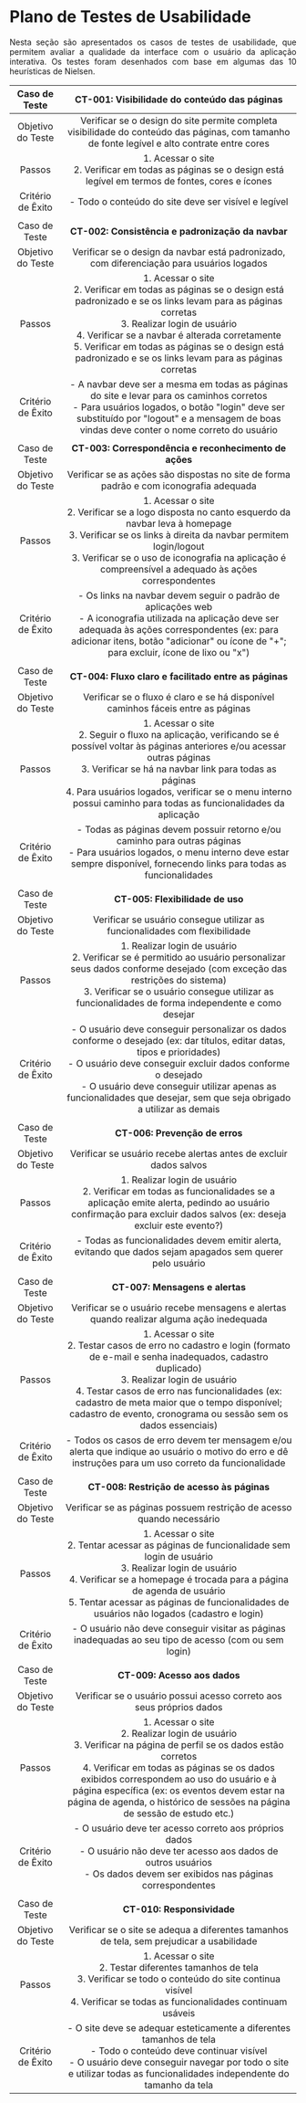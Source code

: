 # Plano de Testes de Usabilidade

<div align="justify">

Nesta seção são apresentados os casos de testes de usabilidade, que permitem avaliar a qualidade da interface com o usuário da aplicação interativa. Os testes foram desenhados com base em algumas das 10 heurísticas de Nielsen.

</div>

| Caso de Teste | **CT-001: Visibilidade do conteúdo das páginas** 	|
|:---:	|:---:	|
| Objetivo do Teste | Verificar se o design do site permite completa visibilidade do conteúdo das páginas, com tamanho de fonte legível e alto contrate entre cores |
| Passos | 1. Acessar o site <br> 2. Verificar em todas as páginas se o design está legível em termos de fontes, cores e ícones |
| Critério de Êxito | - Todo o conteúdo do site deve ser visível e legível |
|  	|  	|
| Caso de Teste | **CT-002: Consistência e padronização da navbar** 	|
| Objetivo do Teste | Verificar se o design da navbar está padronizado, com diferenciação para usuários logados |
| Passos | 1. Acessar o site <br> 2. Verificar em todas as páginas se o design está padronizado e se os links levam para as páginas corretas <br> 3. Realizar login de usuário <br> 4. Verificar se a navbar é alterada corretamente <br> 5. Verificar em todas as páginas se o design está padronizado e se os links levam para as páginas corretas |
| Critério de Êxito | - A navbar deve ser a mesma em todas as páginas do site e levar para os caminhos corretos <br> - Para usuários logados, o botão "login" deve ser substituído por "logout" e a mensagem de boas vindas deve conter o nome correto do usuário |
|  	|  	|
| Caso de Teste | **CT-003: Correspondência e reconhecimento de ações** |
| Objetivo do Teste | Verificar se as ações são dispostas no site de forma padrão e com iconografia adequada |
| Passos | 1. Acessar o site <br> 2. Verificar se a logo disposta no canto esquerdo da navbar leva à homepage <br> 3. Verificar se os links à direita da navbar permitem login/logout <br> 3. Verificar se o uso de iconografia na aplicação é compreensível a adequado às ações correspondentes |
| Critério de Êxito | - Os links na navbar devem seguir o padrão de aplicações web <br> - A iconografia utilizada na aplicação deve ser adequada às ações correspondentes (ex: para adicionar itens, botão "adicionar" ou ícone de "+"; para excluir, ícone de lixo ou "x") |
|  	|  	|
| Caso de Teste | **CT-004: Fluxo claro e facilitado entre as páginas** |
| Objetivo do Teste | Verificar se o fluxo é claro e se há disponível caminhos fáceis entre as páginas |
| Passos | 1. Acessar o site <br> 2. Seguir o fluxo na aplicação, verificando se é possível voltar às páginas anteriores e/ou acessar outras páginas <br> 3. Verificar se há na navbar link para todas as páginas <br> 4. Para usuários logados, verificar se o menu interno possui caminho para todas as funcionalidades da aplicação |
| Critério de Êxito | - Todas as páginas devem possuir retorno e/ou caminho para outras páginas <br> - Para usuários logados, o menu interno deve estar sempre disponível, fornecendo links para todas as funcionalidades |
|  	|  	|
| Caso de Teste | **CT-005: Flexibilidade de uso**	|
| Objetivo do Teste | Verificar se usuário consegue utilizar as funcionalidades com flexibilidade |
| Passos | 1. Realizar login de usuário <br> 2. Verificar se é permitido ao usuário personalizar seus dados conforme desejado (com exceção das restrições do sistema) <br> 3. Verificar se o usuário consegue utilizar as funcionalidades de forma independente e como desejar |
| Critério de Êxito | - O usuário deve conseguir personalizar os dados conforme o desejado (ex: dar títulos, editar datas, tipos e prioridades) <br> - O usuário deve conseguir excluir dados conforme o desejado <br> - O usuário deve conseguir utilizar apenas as funcionalidades que desejar, sem que seja obrigado a utilizar as demais |
|  	|  	|
| Caso de Teste | **CT-006: Prevenção de erros**	|
| Objetivo do Teste | Verificar se usuário recebe alertas antes de excluir dados salvos |
| Passos | 1. Realizar login de usuário <br> 2. Verificar em todas as funcionalidades se a aplicação emite alerta, pedindo ao usuário confirmação para excluir dados salvos (ex: deseja excluir este evento?) |
| Critério de Êxito | - Todas as funcionalidades devem emitir alerta, evitando que dados sejam apagados sem querer pelo usuário |
|  	|  	|
| Caso de Teste | **CT-007: Mensagens e alertas**	|
| Objetivo do Teste | Verificar se o usuário recebe mensagens e alertas quando realizar alguma ação inedequada |
| Passos | 1. Acessar o site <br> 2. Testar casos de erro no cadastro e login (formato de e-mail e senha inadequados, cadastro duplicado) <br> 3. Realizar login de usuário <br> 4. Testar casos de erro nas funcionalidades (ex: cadastro de meta maior que o tempo disponível; cadastro de evento, cronograma ou sessão sem os dados essenciais) |
| Critério de Êxito | - Todos os casos de erro devem ter mensagem e/ou alerta que indique ao usuário o motivo do erro e dê instruções para um uso correto da funcionalidade |
|  	|  	|
| Caso de Teste | **CT-008: Restrição de acesso às páginas**	|
| Objetivo do Teste | Verificar se as páginas possuem restrição de acesso quando necessário |
| Passos | 1. Acessar o site <br> 2. Tentar acessar as páginas de funcionalidade sem login de usuário <br> 3. Realizar login de usuário <br> 4. Verificar se a homepage é trocada para a página de agenda de usuário <br> 5. Tentar acessar as páginas de funcionalidades de usuários não logados (cadastro e login) |
| Critério de Êxito | - O usuário não deve conseguir visitar as páginas inadequadas ao seu tipo de acesso (com ou sem login) |
|  	|  	|
| Caso de Teste | **CT-009: Acesso aos dados**	|
| Objetivo do Teste | Verificar se o usuário possui acesso correto aos seus próprios dados |
| Passos | 1. Acessar o site <br> 2. Realizar login de usuário <br> 3. Verificar na página de perfil se os dados estão corretos <br> 4. Verificar em todas as páginas se os dados exibidos correspondem ao uso do usuário e à página específica (ex: os eventos devem estar na página de agenda, o histórico de sessões na página de sessão de estudo etc.) |
| Critério de Êxito | - O usuário deve ter acesso correto aos próprios dados <br> - O usuário não deve ter acesso aos dados de outros usuários <br> - Os dados devem ser exibidos nas páginas correspondentes |
|  	|  	|
| Caso de Teste | **CT-010: Responsividade**	|
| Objetivo do Teste | Verificar se o site se adequa a diferentes tamanhos de tela, sem prejudicar a usabilidade |
| Passos | 1. Acessar o site <br> 2. Testar diferentes tamanhos de tela <br> 3. Verificar se todo o conteúdo do site continua visível <br> 4. Verificar se todas as funcionalidades continuam usáveis |
| Critério de Êxito | - O site deve se adequar esteticamente a diferentes tamanhos de tela <br> - Todo o conteúdo deve continuar visível <br> - O usuário deve conseguir navegar por todo o site e utilizar todas as funcionalidades independente do tamanho da tela |

<!--
Um plano de teste de usabilidade deverá conter: o detalhamento dos objetivos (em função dos requisitos levantados/implementados), dos critérios que serão utilizados para a seleção dos participantes, dos procedimentos a serem adotados pelos condutores de teste (por exemplo: os testes serão presenciais ou remotos? o método será observação direta, medição ou avaliação?), das tarefas a serem executadas, dos dados a serem coletados (quantidade de cliques, número de erros, tempo etc.), a ordem de execução das tarefas e das etapas da sessão de teste, recursos demandados, métricas coletadas etc.

Para cada voluntário do teste, é fundamental coletar e apresentar todos os dados/métricas previamente definidos, mas não se esqueça: atendendo à LGPD (Lei Geral de Proteção de Dados), nenhum dado sensível, que permita identificar o voluntário, deverá ser apresentado).

As referências abaixo irão auxiliá-lo na geração do artefato "Plano de Testes de Usabilidade".

> **Links Úteis**:
> - [Teste De Usabilidade: O Que É e Como Fazer Passo a Passo (neilpatel.com)](https://neilpatel.com/br/blog/teste-de-usabilidade/)
> - [Teste de usabilidade: tudo o que você precisa saber! | by Jon Vieira | Aela.io | Medium](https://medium.com/aela/teste-de-usabilidade-o-que-voc%C3%AA-precisa-saber-39a36343d9a6/)
> - [Planejando testes de usabilidade: o que (e o que não) fazer | iMasters](https://imasters.com.br/design-ux/planejando-testes-de-usabilidade-o-que-e-o-que-nao-fazer/)
> - [Ferramentas de Testes de Usabilidade](https://www.usability.gov/how-to-and-tools/resources/templates.html)
-->
